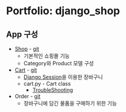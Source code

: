 # Portfolio: django_shop

## App 구성

- [Shop](https://github.com/navill/port_django_shop/tree/master/django_shop/shop) - [git](https://github.com/navill/port_django_shop/tree/master/django_shop/shop)
  - 기본적인 쇼핑몰 기능
  - Category와 Product 모델 구성
- [Cart](https://github.com/navill/port_django_shop/tree/master/django_shop/cart) - [git](https://github.com/navill/port_django_shop/tree/master/django_shop/cart)
  - [Django Session](README_Folder/django_shop_session.md)을 이용한 장바구니
  - cart.py - Cart class
    - [TroubleShooting](README_Folder/20191106_troubleshooting.md)
- Order - [git](https://github.com/navill/port_django_shop/tree/master/django_shop/order)
  - 장바구니에 담긴 물품을 구매하기 위한 기능

